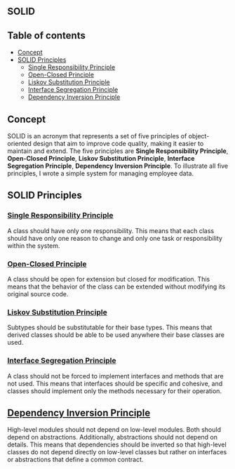 
## SOLID

## Table of contents

- [Concept](#concept)
- [SOLID Principles](#solid-principles)
  - [Single Responsibility Principle](#single-responsibility-principle)
  - [Open-Closed Principle](#open-closed-principle)
  - [Liskov Substitution Principle](#liskov-substitution-principle)
  - [Interface Segregation Principle](#interface-segregation-principle)
  - [Dependency Inversion Principle](#dependency-inversion-principle)
    

## Concept
SOLID is an acronym that represents a set of five principles of object-oriented design that aim to improve code quality, making it easier to maintain and extend. The five principles are **Single Responsibility Principle**, **Open-Closed Principle**, **Liskov Substitution Principle**, **Interface Segregation Principle**, **Dependency Inversion Principle**. To illustrate all five principles, I wrote a simple system for managing employee data.

## SOLID Principles
### [**Single Responsibility Principle**]()
A class should have only one responsibility. This means that each class should have only one reason to change and only one task or responsibility within the system.

### [**Open-Closed Principle**]()
A class should be open for extension but closed for modification. This means that the behavior of the class can be extended without modifying its original source code.
 
### [**Liskov Substitution Principle**]()
Subtypes should be substitutable for their base types. This means that derived classes should be able to be used anywhere their base classes are used.

### [**Interface Segregation Principle**]()
A class should not be forced to implement interfaces and methods that are not used. This means that interfaces should be specific and cohesive, and classes should implement only the methods necessary for their operation.

## [**Dependency Inversion Principle**]()
High-level modules should not depend on low-level modules. Both should depend on abstractions. Additionally, abstractions should not depend on details. This means that dependencies should be inverted so that high-level classes do not depend directly on low-level classes but rather on interfaces or abstractions that define a common contract.




